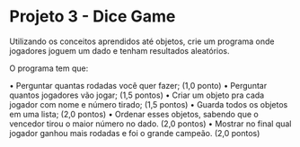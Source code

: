# Projeto 3 - Dice Game

Utilizando os conceitos aprendidos até objetos, crie um programa onde jogadores joguem um dado e tenham resultados aleatórios.


O programa tem que:

• Perguntar quantas rodadas você quer fazer; (1,0 ponto)
• Perguntar quantos jogadores vão jogar; (1,5 pontos)
• Criar um objeto pra cada jogador com nome e número tirado; (1,5 pontos)
• Guarda todos os objetos em uma lista; (2,0 pontos)
• Ordenar esses objetos, sabendo que o vencedor tirou o maior número
no dado. (2,0 pontos)
• Mostrar no final qual jogador ganhou mais rodadas e foi o grande
campeão. (2,0 pontos)
